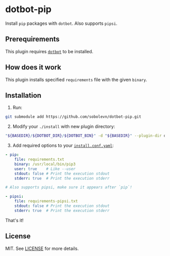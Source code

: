 # dotbot-pip

Install `pip` packages with `dotbot`. Also supports `pipsi`.


## Prerequirements

This plugin requires [`dotbot`](https://github.com/anishathalye/dotbot/) to be installed.


## How does it work

This plugin installs specified `requirements` file with the given `binary`.


## Installation

1. Run:

```bash
git submodule add https://github.com/sobolevn/dotbot-pip.git
```

2. Modify your `./install` with new plugin directory:

```bash
"${BASEDIR}/${DOTBOT_DIR}/${DOTBOT_BIN}" -d "${BASEDIR}" --plugin-dir dotbot-pip -c "${CONFIG}" "${@}"
```

3. Add required options to your [`install.conf.yaml`](/example.yaml):

```yaml
- pip:
    file: requirements.txt
    binary: /usr/local/bin/pip3
    user: true    # Like --user
    stdout: false # Print the execution stdout
    stderr: true  # Print the execution stderr

# Also supports pipsi, make sure it appears after `pip`!

- pipsi:
    file: requirements-pipsi.txt
    stdout: false # Print the execution stdout
    stderr: true  # Print the execution stderr
```

That's it!


## License

MIT. See [LICENSE](/LICENSE) for more details.
